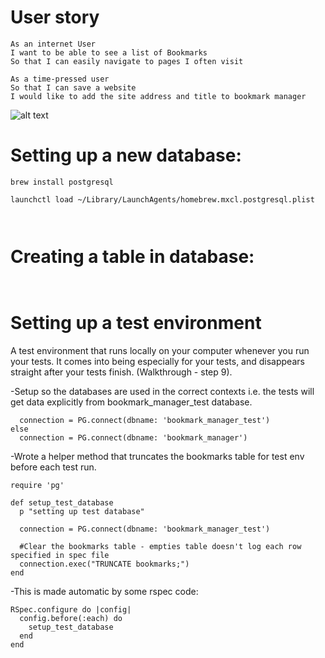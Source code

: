# User story
```
As an internet User
I want to be able to see a list of Bookmarks
So that I can easily navigate to pages I often visit
```

```
As a time-pressed user
So that I can save a website
I would like to add the site address and title to bookmark manager
```

![alt text](https://github.com/taneejaram/bookmark-challenge/blob/master/image/Domain%20Model.jpg "Domain Model")

# Setting up a new database:
```brew install postgresql```

```ln -sfv /usr/local/opt/postgresql/*.plist ~/Library/LaunchAgents
launchctl load ~/Library/LaunchAgents/homebrew.mxcl.postgresql.plist
```

```psql postgres
```

```CREATE DATABASE "database_name";
```

# Creating a table in database:
```\c database_name
```

```CREATE TABLE table_name (column_name type)
```

# Setting up a test environment
A test environment that runs locally on your computer whenever you run your tests. It comes into being especially for your tests, and disappears straight after your tests finish. (Walkthrough - step 9).


-Setup so the databases are used in the correct contexts i.e. the tests will get data explicitly from bookmark_manager_test database.
```if ENV['ENVIRONMENT'] == 'test'
  connection = PG.connect(dbname: 'bookmark_manager_test')
else
  connection = PG.connect(dbname: 'bookmark_manager')
```

-Wrote a helper method that truncates the bookmarks table for test env before each test run.
```
require 'pg'

def setup_test_database
  p "setting up test database"

  connection = PG.connect(dbname: 'bookmark_manager_test')

  #Clear the bookmarks table - empties table doesn't log each row specified in spec file
  connection.exec("TRUNCATE bookmarks;")
end
```

-This is made automatic by some rspec code:
```
RSpec.configure do |config|
  config.before(:each) do
    setup_test_database
  end
end
```

